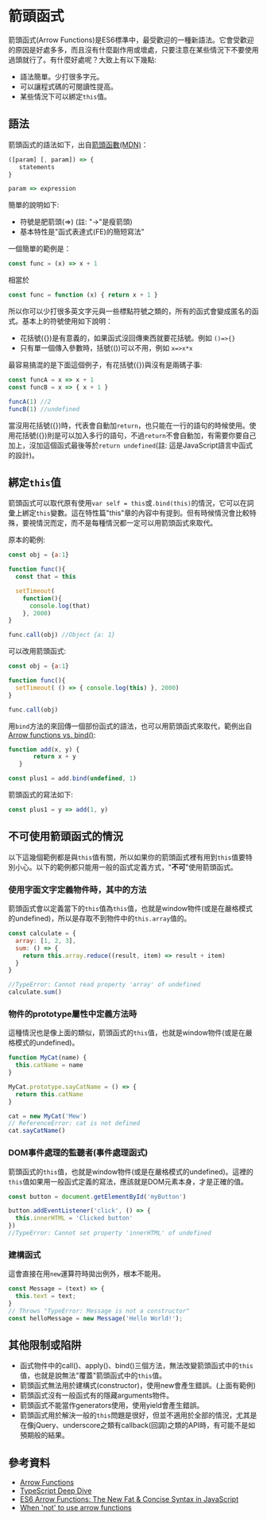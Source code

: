 # 箭頭函式

箭頭函式(Arrow Functions)是ES6標準中，最受歡迎的一種新語法。它會受歡迎的原因是好處多多，而且沒有什麼副作用或壞處，只要注意在某些情況下不要使用過頭就行了。有什麼好處呢？大致上有以下幾點:

- 語法簡單。少打很多字元。
- 可以讓程式碼的可閱讀性提高。
- 某些情況下可以綁定`this`值。

## 語法

箭頭函式的語法如下，出自[箭頭函數(MDN)](https://developer.mozilla.org/zh-TW/docs/Web/JavaScript/Reference/Functions/Arrow_functions)：

```js
([param] [, param]) => {
   statements
}

param => expression
```

簡單的說明如下:

- 符號是肥箭頭(=>) (註: "->"是瘦箭頭)
- 基本特性是"函式表達式(FE)的簡短寫法"

一個簡單的範例是：

```js
const func = (x) => x + 1
```

相當於

```javascript
const func = function (x) { return x + 1 }
```

所以你可以少打很多英文字元與一些標點符號之類的，所有的函式會變成匿名的函式。基本上的符號使用如下說明：

- 花括號({})是有意義的，如果函式沒回傳東西就要花括號。例如 `()=>{}`
- 只有單一個傳入參數時，括號(())可以不用，例如 `x=>x*x`

最容易搞混的是下面這個例子，有花括號({})與沒有是兩碼子事:

```js
const funcA = x => x + 1
const funcB = x => { x + 1 }

funcA(1) //2
funcB(1) //undefined
```

當沒用花括號({})時，代表會自動加`return`，也只能在一行的語句的時候使用。使用花括號({})則是可以加入多行的語句，不過`return`不會自動加，有需要你要自己加上，沒加這個函式最後等於`return undefined`(註: 這是JavaScript語言中函式的設計)。

## 綁定`this`值

箭頭函式可以取代原有使用`var self = this`或`.bind(this)`的情況，它可以在詞彙上綁定`this`變數。這在特性篇"this"章的內容中有提到。但有時候情況會比較特殊，要視情況而定，而不是每種情況都一定可以用箭頭函式來取代。

原本的範例:

```js
const obj = {a:1}

function func(){
  const that = this

  setTimeout(
    function(){
      console.log(that)
    }, 2000)
}

func.call(obj) //Object {a: 1}
```

可以改用箭頭函式:

```js
const obj = {a:1}

function func(){
  setTimeout( () => { console.log(this) }, 2000)
}

func.call(obj)
```

用`bind`方法的來回傳一個部份函式的語法，也可以用箭頭函式來取代，範例出自[Arrow functions vs. bind()](http://www.2ality.com/2016/02/arrow-functions-vs-bind.html):

```js
function add(x, y) {
       return x + y
   }

const plus1 = add.bind(undefined, 1)
```

箭頭函式的寫法如下:

```js
const plus1 = y => add(1, y)
```

## 不可使用箭頭函式的情況

以下這幾個範例都是與`this`值有關，所以如果你的箭頭函式裡有用到`this`值要特別小心。以下的範例都只能用一般的函式定義方式，"**不可**"使用箭頭函式。

### 使用字面文字定義物件時，其中的方法

箭頭函式會以定義當下的`this`值為`this`值，也就是window物件(或是在嚴格模式的undefined)，所以是存取不到物件中的`this.array`值的。

```js
const calculate = {
  array: [1, 2, 3],
  sum: () => {
    return this.array.reduce((result, item) => result + item)
  }
}

//TypeError: Cannot read property 'array' of undefined
calculate.sum()
```

### 物件的prototype屬性中定義方法時

這種情況也是像上面的類似，箭頭函式的`this`值，也就是window物件(或是在嚴格模式的undefined)。

```js
function MyCat(name) {
  this.catName = name
}

MyCat.prototype.sayCatName = () => {
  return this.catName
}

cat = new MyCat('Mew')
// ReferenceError: cat is not defined
cat.sayCatName()
```

### DOM事件處理的監聽者(事件處理函式)

箭頭函式的`this`值，也就是window物件(或是在嚴格模式的undefined)。這裡的`this`值如果用一般函式定義的寫法，應該就是DOM元素本身，才是正確的值。

```js
const button = document.getElementById('myButton')

button.addEventListener('click', () => {
  this.innerHTML = 'Clicked button'
})
//TypeError: Cannot set property 'innerHTML' of undefined
```

### 建構函式

這會直接在用`new`運算符時拋出例外，根本不能用。

```js
const Message = (text) => {
  this.text = text;
}
// Throws "TypeError: Message is not a constructor"
const helloMessage = new Message('Hello World!');
```

## 其他限制或陷阱

- 函式物件中的call()、apply()、bind()三個方法，無法改變箭頭函式中的`this`值，也就是說無法"覆蓋"箭頭函式中的`this`值。
- 箭頭函式無法用於建構式(constructor)，使用new會產生錯誤。(上面有範例)
- 箭頭函式沒有一般函式有的隱藏arguments物件。
- 箭頭函式不能當作generators使用，使用yield會產生錯誤。
- 箭頭函式用於解決一般的`this`問題是很好，但並不適用於全部的情況，尤其是在像jQuery、underscore之類有callback(回調)之類的API時，有可能不是如預期般的結果。

## 參考資料

- [Arrow Functions](https://github.com/getify/You-Dont-Know-JS/blob/master/es6%20&%20beyond/ch2.md#arrow-functions)
- [TypeScript Deep Dive](https://basarat.gitbooks.io/typescript/content/docs/arrow-functions.html)
- [ES6 Arrow Functions: The New Fat & Concise Syntax in JavaScript](https://www.sitepoint.com/es6-arrow-functions-new-fat-concise-syntax-javascript/)
- [When 'not' to use arrow functions](https://rainsoft.io/when-not-to-use-arrow-functions-in-javascript/)
